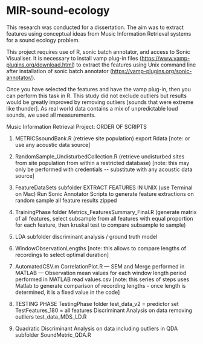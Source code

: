 # MIR-sound-ecology

This research was conducted for a dissertation. The aim was to extract features using conceptual ideas from Music Information Retrieval systems for a sound ecology problem.

This project requires use of R, sonic batch annotator, and access to Sonic Visualiser.  It is necessary to install vamp plug-in files (https://www.vamp-plugins.org/download.html) to extract the features using Unix command line after installation of sonic batch annotator (https://vamp-plugins.org/sonic-annotator/).

Once you have selected the features and have the vamp plug-in, then you can perform this task in R. This study did not exclude outliers but results would be greatly improved by removing outliers [sounds that were extreme like thunder]. As real world data contains a mix of unpredictable loud sounds, we used all measurements.

Music Information Retrieval Project:  ORDER OF SCRIPTS

1. METRICSsoundBank.R (retrieve site population) export Rdata [note: or use any acoustic data source]

2. RandomSample_UndisturbedCollection.R (retrieve undisturbed sites from site population from within a restricted database) [note: this may only be performed with credentials -- substitute with any acoustic data source]

3. FeatureDataSets subfolder EXTRACT FEATURES IN UNIX (use Terminal on Mac) Run Sonic Annotator Scripts to generate feature extractions on random sample all feature results zipped

4. TrainingPhase folder Metrics_FeaturesSummary_Final.R (generate matrix of all features, select subsample from all features with equal proportion for each feature, then kruskal test to compare subsample to sample)

5. LDA subfolder discriminant analysis / ground truth model

6. WindowObservationLengths [note: this allows to compare lengths of recordings to select optimal duration]

7. AutomatedCSV.m
CorrelationPlot.R — SEM and Merge performed in MATLAB — Observation mean values for each window length period performed in MATLAB
read values.csv [note: this series of steps uses Matlab to generate comparison of recording lengths - once length is determined, it is a fixed value in the code]

8. TESTING PHASE TestingPhase folder test_data_v2 = predictor set TestFeatures_180 = all features
Discriminant Analysis on data removing outliers test_data_MDS_LD.R

9. Quadratic Discriminant Analysis on data including outliers in QDA subfolder SoundMetric_QDA.R

